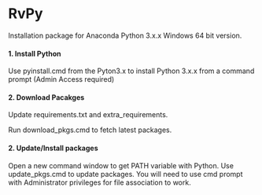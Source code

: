 # RvPy

Installation package for Anaconda Python 3.x.x Windows 64 bit version.



#### 1. Install Python
Use pyinstall.cmd from the Pyton3.x to install Python 3.x.x from a command prompt (Admin Access required)

#### 2. Download Pacakges
Update requirements.txt and extra_requirements.

Run download_pkgs.cmd to fetch latest packages.

#### 2. Update/Install packages
Open a new command window to get PATH variable with Python.  Use update_pkgs.cmd to update packages.
You will need to use cmd prompt with Administrator privileges for file association to work.

